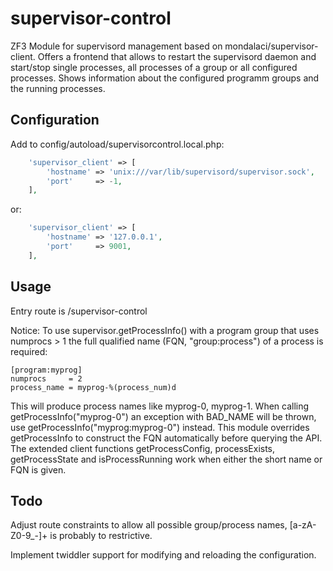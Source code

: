supervisor-control
==================

ZF3 Module for supervisord management based on mondalaci/supervisor-client.
Offers a frontend that allows to restart the supervisord daemon and start/stop
single processes, all processes of a group or all configured processes. Shows
information about the configured programm groups and the running processes.

Configuration
-------------

Add to config/autoload/supervisorcontrol.local.php:
```php
    'supervisor_client' => [
        'hostname' => 'unix:///var/lib/supervisord/supervisor.sock',
        'port'     => -1,
    ],
```

or:
```php
    'supervisor_client' => [
        'hostname' => '127.0.0.1',
        'port'     => 9001,
    ],
```

Usage
-----

Entry route is /supervisor-control

Notice: To use supervisor.getProcessInfo() with a program group that uses
numprocs > 1 the full qualified name (FQN, "group:process") of a process
is required:
```
[program:myprog]
numprocs     = 2
process_name = myprog-%(process_num)d
````
This will produce process names like myprog-0, myprog-1. When calling
getProcessInfo("myprog-0") an exception with BAD_NAME will be thrown,
use getProcessInfo("myprog:myprog-0") instead.
This module overrides getProcessInfo to construct the FQN automatically before
querying the API. The extended client functions getProcessConfig, processExists,
getProcessState and isProcessRunning work when either the short name or FQN is
given.

Todo
----

Adjust route constraints to allow all possible group/process names,
[a-zA-Z0-9_-]+ is probably to restrictive.

Implement twiddler support for modifying and reloading the configuration.